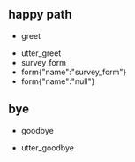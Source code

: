 ## happy path
* greet
 - utter_greet
 - survey_form
 - form{"name":"survey_form"}
 - form{"name":"null"}

## bye
* goodbye
 - utter_goodbye